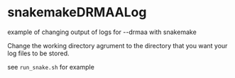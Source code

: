 # snakemakeDRMAALog
example of changing output of logs for --drmaa with snakemake

Change the working directory agrument to the directory that you want your log files to be stored.

see `run_snake.sh` for example 




